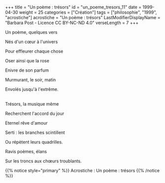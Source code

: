 +++
title = "Un poème : trésors"
id = "un_poeme_tresors_11"
date = 1999-04-30
weight = 25
categories = ["Création"]
tags = ["philosophie", "1999", "acrostiche"]
acrostiche = "Un poème : trésors"
LastModifierDisplayName = "Barbara Post - Licence CC BY-NC-ND 4.0"
verseLength = 7
+++

Un poème, quelques vers

Nés d'un cœur à l'univers

Pour effleurer chaque chose

Oser ainsi que la rose

Enivre de son parfum

Murmurant, le soir, matin

Envolés jusqu'à l'extrême.

 \
Trésors, la musique même

Recherchent l'accord du jour

Eternel rêve d'amour

Serti : les branches scintillent

Ou répètent leurs quadrilles.

Ravis poèmes, élans

Sur les troncs aux chœurs troublants.

{{% notice style="primary" %}}
Acrostiche : Un poème : trésors
{{% /notice %}}
